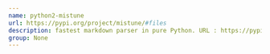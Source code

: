 ```yaml
---
name: python2-mistune
url: https://pypi.org/project/mistune/#files
description: fastest markdown parser in pure Python. URL : https://pypi.org/project/mistune/#files Groups : None
group: None
---
```

